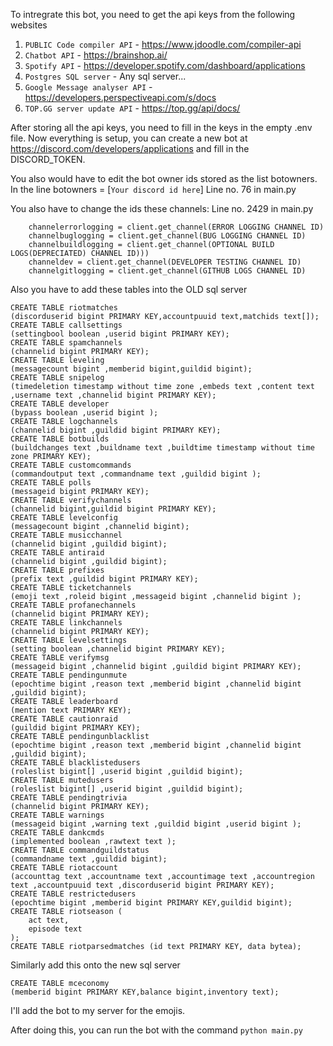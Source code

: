 To intregrate this bot, you need to get the api keys from the following websites

1. `PUBLIC Code compiler API` - https://www.jdoodle.com/compiler-api
2. `Chatbot API` - https://brainshop.ai/
3. `Spotify API` - https://developer.spotify.com/dashboard/applications
4. `Postgres SQL server` - Any sql server...
5. `Google Message analyser API` - https://developers.perspectiveapi.com/s/docs
6. `TOP.GG server update API` - https://top.gg/api/docs/

After storing all the api keys, you need to fill in the keys in the empty .env file.
Now everything is setup, you can create a new bot at https://discord.com/developers/applications
and fill in the DISCORD_TOKEN.

You also would have to edit the bot owner ids stored as the list botowners.
In the line botowners = [`Your discord id here`]
Line no. 76 in main.py

You also have to change the ids these channels:
Line no. 2429 in main.py

```
    channelerrorlogging = client.get_channel(ERROR LOGGING CHANNEL ID)
    channelbuglogging = client.get_channel(BUG LOGGING CHANNEL ID)
    channelbuildlogging = client.get_channel(OPTIONAL BUILD LOGS(DEPRECIATED) CHANNEL ID)))
    channeldev = client.get_channel(DEVELOPER TESTING CHANNEL ID)
    channelgitlogging = client.get_channel(GITHUB LOGS CHANNEL ID)
```

Also you have to add these tables into the OLD sql server

```
CREATE TABLE riotmatches
(discorduserid bigint PRIMARY KEY,accountpuuid text,matchids text[]);
CREATE TABLE callsettings
(settingbool boolean ,userid bigint PRIMARY KEY);
CREATE TABLE spamchannels
(channelid bigint PRIMARY KEY);
CREATE TABLE leveling
(messagecount bigint ,memberid bigint,guildid bigint);
CREATE TABLE snipelog
(timedeletion timestamp without time zone ,embeds text ,content text ,username text ,channelid bigint PRIMARY KEY);
CREATE TABLE developer
(bypass boolean ,userid bigint );
CREATE TABLE logchannels
(channelid bigint ,guildid bigint PRIMARY KEY);
CREATE TABLE botbuilds
(buildchanges text ,buildname text ,buildtime timestamp without time zone PRIMARY KEY);
CREATE TABLE customcommands
(commandoutput text ,commandname text ,guildid bigint );
CREATE TABLE polls
(messageid bigint PRIMARY KEY);
CREATE TABLE verifychannels 
(channelid bigint,guildid bigint PRIMARY KEY);
CREATE TABLE levelconfig
(messagecount bigint ,channelid bigint);
CREATE TABLE musicchannel
(channelid bigint ,guildid bigint);
CREATE TABLE antiraid
(channelid bigint ,guildid bigint);
CREATE TABLE prefixes
(prefix text ,guildid bigint PRIMARY KEY);
CREATE TABLE ticketchannels
(emoji text ,roleid bigint ,messageid bigint ,channelid bigint );
CREATE TABLE profanechannels
(channelid bigint PRIMARY KEY);
CREATE TABLE linkchannels
(channelid bigint PRIMARY KEY);
CREATE TABLE levelsettings
(setting boolean ,channelid bigint PRIMARY KEY);
CREATE TABLE verifymsg
(messageid bigint ,channelid bigint ,guildid bigint PRIMARY KEY);
CREATE TABLE pendingunmute
(epochtime bigint ,reason text ,memberid bigint ,channelid bigint ,guildid bigint);
CREATE TABLE leaderboard
(mention text PRIMARY KEY);
CREATE TABLE cautionraid
(guildid bigint PRIMARY KEY);
CREATE TABLE pendingunblacklist
(epochtime bigint ,reason text ,memberid bigint ,channelid bigint ,guildid bigint);
CREATE TABLE blacklistedusers
(roleslist bigint[] ,userid bigint ,guildid bigint);
CREATE TABLE mutedusers
(roleslist bigint[] ,userid bigint ,guildid bigint);
CREATE TABLE pendingtrivia
(channelid bigint PRIMARY KEY);
CREATE TABLE warnings
(messageid bigint ,warning text ,guildid bigint ,userid bigint );
CREATE TABLE dankcmds
(implemented boolean ,rawtext text );
CREATE TABLE commandguildstatus
(commandname text ,guildid bigint);
CREATE TABLE riotaccount
(accounttag text ,accountname text ,accountimage text ,accountregion text ,accountpuuid text ,discorduserid bigint PRIMARY KEY);
CREATE TABLE restrictedusers
(epochtime bigint ,memberid bigint PRIMARY KEY,guildid bigint);
CREATE TABLE riotseason (
    act text,
    episode text
);
CREATE TABLE riotparsedmatches (id text PRIMARY KEY, data bytea);
```

Similarly add this onto the new sql server

```
CREATE TABLE mceconomy
(memberid bigint PRIMARY KEY,balance bigint,inventory text);
```
I'll add the bot to my server for the emojis.

After doing this, you can run the bot with the command `python main.py`
